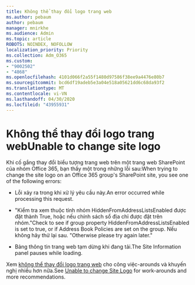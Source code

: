 ```yaml
---
title: Không thể thay đổi logo trang web
ms.author: pebaum
author: pebaum
manager: mnirkhe
ms.audience: Admin
ms.topic: article
ROBOTS: NOINDEX, NOFOLLOW
localization_priority: Priority
ms.collection: Adm_O365
ms.custom:
- "9002502"
- "4868"
ms.openlocfilehash: 4101d066f2a55f1480d97586f38ee9a4476e80b7
ms.sourcegitcommit: bcd6df19adeb5e3a04e518a05621dd6c68da93f2
ms.translationtype: MT
ms.contentlocale: vi-VN
ms.lasthandoff: 04/30/2020
ms.locfileid: "43955931"
---
```

# <a name="unable-to-change-site-logo"></a><span data-ttu-id="f7435-102">Không thể thay đổi logo trang web</span><span class="sxs-lookup"><span data-stu-id="f7435-102">Unable to change site logo</span></span>

<span data-ttu-id="f7435-103">Khi cố gắng thay đổi biểu tượng trang web trên một trang web SharePoint của nhóm Office 365, bạn thấy một trong những lỗi sau:</span><span class="sxs-lookup"><span data-stu-id="f7435-103">When trying to change the site logo on an Office 365 group's SharePoint site, you see one of the following errors:</span></span>

- <span data-ttu-id="f7435-104">Lỗi xảy ra trong khi xử lý yêu cầu này.</span><span class="sxs-lookup"><span data-stu-id="f7435-104">An error occurred while processing this request.</span></span>

- <span data-ttu-id="f7435-105">"Kiểm tra xem thuộc tính nhóm HiddenFromAddressListsEnabled được đặt thành True, hoặc nếu chính sách sổ địa chỉ được đặt trên nhóm.</span><span class="sxs-lookup"><span data-stu-id="f7435-105">"Check to see if group property HiddenFromAddressListsEnabled is set to true, or if Address Book Policies are set on the group.</span></span> <span data-ttu-id="f7435-106">Nếu không hãy thử lại sau. "</span><span class="sxs-lookup"><span data-stu-id="f7435-106">Otherwise please try again later."</span></span>

- <span data-ttu-id="f7435-107">Bảng thông tin trang web tạm dừng khi đang tải.</span><span class="sxs-lookup"><span data-stu-id="f7435-107">The Site Information panel pauses while loading.</span></span>

<span data-ttu-id="f7435-108">Xem [không thể thay đổi logo trang web](https://docs.microsoft.com/sharepoint/troubleshoot/sites/error-when-changing-o365-site-logo) cho công việc-arounds và khuyến nghị nhiều hơn nữa.</span><span class="sxs-lookup"><span data-stu-id="f7435-108">See [Unable to change Site Logo](https://docs.microsoft.com/sharepoint/troubleshoot/sites/error-when-changing-o365-site-logo) for work-arounds and more recommendations.</span></span>
